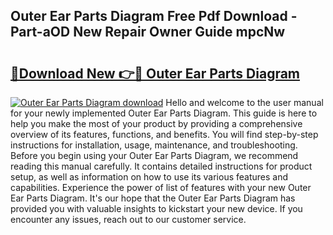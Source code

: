 ## Outer Ear Parts Diagram Free Pdf Download - Part-aOD New Repair Owner Guide mpcNw

# <h2><a href="http://dfncbcl.blite.top/?on=Outer+Ear+Parts+Diagram">🔗Download New 👉🔴 Outer Ear Parts Diagram</a></h2>

[![Outer Ear Parts Diagram download](https://i.imgur.com/lujVjoI.png)](http://dfncbcl.blite.top/?on=Outer+Ear+Parts+Diagram)
Hello and welcome to the user manual for your newly implemented Outer Ear Parts Diagram. This guide is here to help you make the most of your product by providing a comprehensive overview of its features, functions, and benefits. You will find step-by-step instructions for installation, usage, maintenance, and troubleshooting. Before you begin using your Outer Ear Parts Diagram, we recommend reading this manual carefully. It contains detailed instructions for product setup, as well as information on how to use its various features and capabilities. Experience the power of list of features with your new Outer Ear Parts Diagram. It's our hope that the Outer Ear Parts Diagram has provided you with valuable insights to kickstart your new device. If you encounter any issues, reach out to our customer service.
